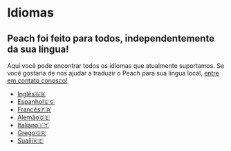 # Idiomas
## Peach foi feito para todos, independentemente da sua língua!

Aqui você pode encontrar todos os idiomas que atualmente suportamos.
Se você gostaria de nos ajudar a traduzir o Peach para sua língua local, [entre em contato conosco!](mailto:hello@peachbitcoin.com)

<ul>
  <li><a href="https://peachbitcoin.com">Inglês🇬🇧</a></li>
  <li><a href="https://peachbitcoin.com/es">Espanhol🇪🇸</a></li>
  <li><a href="https://peachbitcoin.com/fr">Francês🇫🇷</a></li>
  <li><a href="https://peachbitcoin.com/de">Alemão🇩🇪</a></li>
  <li><a href="https://peachbitcoin.com/it">Italiano🇮🇹</a></li>
  <li><a href="https://peachbitcoin.com/el">Grego🇬🇷</a></li>
  <li><a href="https://peachbitcoin.com/sw">Suaíli🇰🇪</a></li>
</ul>
